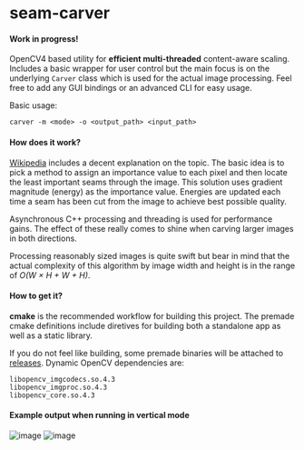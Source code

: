 # seam-carver
#### Work in progress!
OpenCV4 based utility for **efficient multi-threaded** content-aware scaling.
Includes a basic wrapper for user control but the main focus is on the underlying `Carver` class which is used for the actual image processing. 
Feel free to add any GUI bindings or an advanced CLI for easy usage.

Basic usage:

```carver -m <mode> -o <output_path> <input_path>```

#### How does it work?
[Wikipedia](https://en.wikipedia.org/wiki/Seam_carving) includes a decent explanation on the topic. The basic idea is to 
pick a method to assign an importance value to each pixel and then locate the least important seams through the image. This
solution uses gradient magnitude (energy) as the importance value. Energies are updated each time a seam has been cut from 
the image to achieve best possible quality.

Asynchronous C++ processing and threading is used for performance gains. The effect of these really comes to shine when
carving larger images in both directions.

Processing reasonably sized images is quite swift but bear in mind that the actual complexity of this algorithm by image width and height is in the range of *O(W × H + W + H)*.



#### How to get it?
**cmake** is the recommended workflow for building this project. The premade cmake definitions include diretives for building both a standalone app as well as a static library.


If you do not feel like building, some premade binaries will be attached to [releases](https://github.com/jjstoo/seam-carver/releases).
Dynamic OpenCV dependencies are:

```
libopencv_imgcodecs.so.4.3
libopencv_imgproc.so.4.3
libopencv_core.so.4.3
```

#### Example output when running in vertical mode
![image](https://user-images.githubusercontent.com/36196504/80315324-72c2ca00-87ff-11ea-97c0-80c9b8d8c2aa.jpg)
![image](https://user-images.githubusercontent.com/36196504/80315328-77877e00-87ff-11ea-939c-c01988cc9c9d.jpg)
